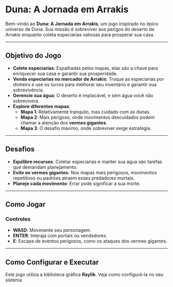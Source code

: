 # **Duna: A Jornada em Arrakis**

Bem-vindo ao **Duna: A Jornada em Arrakis**, um jogo inspirado no épico universo de Duna. Sua missão é sobreviver aos perigos do deserto de Arrakis enquanto coleta especiarias valiosas para prosperar sua casa.

---

## **Objetivo do Jogo**

- **Colete especiarias**: Espalhadas pelos mapas, elas são a chave para enriquecer sua casa e garantir sua prosperidade.
- **Venda especiarias no mercador de Arrakis**: Troque as especiarias por dinheiro e use os lucros para melhorar seu inventário e garantir sua sobrevivência.
- **Gerencie sua água**: O deserto é implacável, e sem água você não sobreviverá.
- **Explore diferentes mapas**:
  - **Mapa 1**: Relativamente tranquilo, mas cuidado com as dunas.
  - **Mapa 2**: Mais perigoso, onde movimentos descuidados podem chamar a atenção dos **vermes gigantes**.
  - **Mapa 3**: O desafio máximo, onde sobreviver exige estratégia.

---

## **Desafios**

- **Equilibre recursos**: Coletar especiarias e manter sua água são tarefas que demandam planejamento.
- **Evite os vermes gigantes**: Nos mapas mais perigosos, movimentos repetitivos ou padrões atraem esses predadores mortais.
- **Planeje cada movimento**: Errar pode significar a sua morte.

---

## **Como Jogar**

### **Controles**
- **WASD**: Movimente seu personagem.
- **ENTER**: Interaja com portais ou vendedores.
- **E**: Escape de eventos perigosos, como os ataques dos vermes gigantes.

---

## **Como Configurar e Executar**

Este jogo utiliza a biblioteca gráfica **Raylib**. Veja como configurá-la no seu sistema
